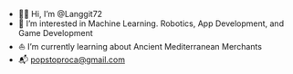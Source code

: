 - 👋🏾 Hi, I’m @Langgit72
- 🤖 I’m interested in Machine Learning. Robotics, App Development, and Game Development
- ⛵ I’m currently learning about Ancient Mediterranean Merchants
- 📬 popstoproca@gmail.com

<!---
Langgit72/Langgit72 is a ✨ special ✨ repository because its `README.md` (this file) appears on your GitHub profile.
You can click the Preview link to take a look at your changes.
--->
